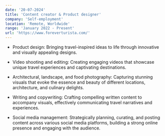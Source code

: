 ```yaml
---
date: '20-07-2024'
title: 'Content creator & Product designer'
company: 'Self-employment'
location: 'Remote, Worldwide'
range: 'January 2022 - Present'
url: 'https://www.foreverturista.com/'
---
```



- Product design: Bringing travel-inspired ideas to life through innovative and visually appealing designs.

- Video shooting and editing: Creating engaging videos that showcase unique travel experiences and captivating destinations.

- Architectural, landscape, and food photography: Capturing stunning visuals that evoke the essence and beauty of different locations, architecture, and culinary delights.

- Writing and copywriting: Crafting compelling written content to accompany visuals, effectively communicating travel narratives and experiences.

- Social media management: Strategically planning, curating, and posting content across various social media platforms, building a strong online presence and engaging with the audience.